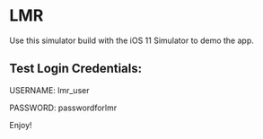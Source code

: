 # LMR

Use this simulator build with the iOS 11 Simulator to demo the app.

## Test Login Credentials:

   USERNAME: lmr_user
   
   PASSWORD: passwordforlmr
   
Enjoy!

